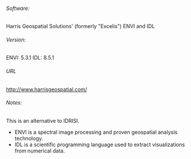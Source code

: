 ###### Software:
Harris Geospatial Solutions' (formerly "Excelis") ENVI and IDL 

###### Version:
ENVI: 5.3.1
IDL:  8.5.1

###### URL
http://www.harrisgeospatial.com/

###### Notes:
This is an alternative to IDRISI.

* ENVI is a spectral image processing and proven geospatial analysis technology.
* IDL is a scientific programming language used to extract visualizations from numerical data.





